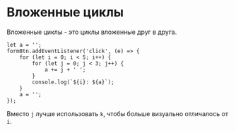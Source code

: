 # Вложенные циклы
Вложенные циклы - это циклы вложенные друг в друга.

    let a = '';
    formBtn.addEventListener('click', (e) => {
        for (let i = 0; i < 5; i++) {
            for (let j = 0; j < 3; j++) {
                a += j + ' ';
            }
            console.log(`${i}: ${a}`);
        }
        a = '';
    });

Вместо `j` лучше использовать `k`, чтобы больше визуально отличалось от `i`.
